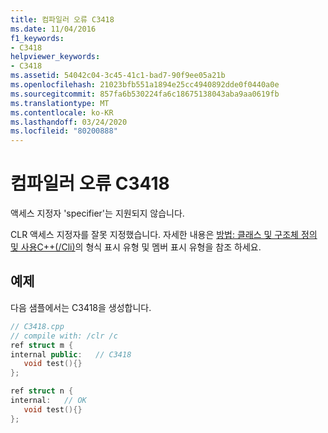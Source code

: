 ```yaml
---
title: 컴파일러 오류 C3418
ms.date: 11/04/2016
f1_keywords:
- C3418
helpviewer_keywords:
- C3418
ms.assetid: 54042c04-3c45-41c1-bad7-90f9ee05a21b
ms.openlocfilehash: 21023bfb551a1894e25cc4940892dde0f0440a0e
ms.sourcegitcommit: 857fa6b530224fa6c18675138043aba9aa0619fb
ms.translationtype: MT
ms.contentlocale: ko-KR
ms.lasthandoff: 03/24/2020
ms.locfileid: "80200888"
---
```

# <a name="compiler-error-c3418"></a>컴파일러 오류 C3418

액세스 지정자 'specifier'는 지원되지 않습니다.

CLR 액세스 지정자를 잘못 지정했습니다.  자세한 내용은 [방법: 클래스 및 구조체 정의 및 사용C++(/Cli)](../../dotnet/how-to-define-and-consume-classes-and-structs-cpp-cli.md)의 형식 표시 유형 및 멤버 표시 유형을 참조 하세요.

## <a name="example"></a>예제

다음 샘플에서는 C3418을 생성합니다.

```cpp
// C3418.cpp
// compile with: /clr /c
ref struct m {
internal public:   // C3418
   void test(){}
};

ref struct n {
internal:   // OK
   void test(){}
};
```
